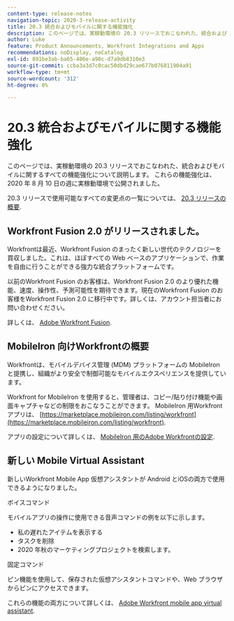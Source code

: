 ```yaml
---
content-type: release-notes
navigation-topic: 2020-3-release-activity
title: 20.3 統合およびモバイルに関する機能強化
description: このページでは、実稼動環境の 20.3 リリースでおこなわれた、統合およびモバイルに関するすべての機能強化について説明します。 これらの機能強化は、2020 年 8 月 10 日の週に実稼動環境で公開されました。
author: Luke
feature: Product Announcements, Workfront Integrations and Apps
recommendations: noDisplay, noCatalog
exl-id: 891be3ab-ba65-406e-a90c-d7a9db8310e3
source-git-commit: ccba3a3d7c0cac50dbd29cae677b076811904a91
workflow-type: tm+mt
source-wordcount: '312'
ht-degree: 0%

---
```


# 20.3 統合およびモバイルに関する機能強化

このページでは、実稼動環境の 20.3 リリースでおこなわれた、統合およびモバイルに関するすべての機能強化について説明します。 これらの機能強化は、2020 年 8 月 10 日の週に実稼動環境で公開されました。

20.3 リリースで使用可能なすべての変更点の一覧については、 [20.3 リリースの概要](../../../product-announcements/product-releases/20.3-release-activity/20.3-release-overview.md).

## Workfront Fusion 2.0 がリリースされました。

Workfrontは最近、Workfront Fusion のまったく新しい世代のテクノロジーを買収しました。これは、ほぼすべての Web ベースのアプリケーションで、作業を自由に行うことができる強力な統合プラットフォームです。

以前のWorkfront Fusion のお客様は、Workfront Fusion 2.0 のより優れた機能、速度、操作性、予測可能性を期待できます。現在のWorkfront Fusion のお客様をWorkfront Fusion 2.0 に移行中です。詳しくは、アカウント担当者にお問い合わせください。

詳しくは、 [Adobe Workfront Fusion](../../../workfront-fusion/workfront-fusion-2.md).

## MobileIron 向けWorkfrontの概要

Workfrontは、モバイルデバイス管理 (MDM) プラットフォームの MobileIron と提携し、組織がより安全で制御可能なモバイルエクスペリエンスを提供しています。

Workfront for MobileIron を使用すると、管理者は、コピー/貼り付け機能や画面キャプチャなどの制限をおこなうことができます。 MobileIron 用Workfrontアプリは、 [https://marketplace.mobileiron.com/listing/workfront](https://marketplace.mobileiron.com/listing/workfront).

アプリの設定について詳しくは、 [MobileIron 用のAdobe Workfrontの設定](../../../workfront-basics/mobile-apps/using-the-workfront-mobile-app/wf-mobileiron-configs.md).

## 新しい Mobile Virtual Assistant

新しいWorkfront Mobile App 仮想アシスタントが Android とiOSの両方で使用できるようになりました。

ボイスコマンド

モバイルアプリの操作に使用できる音声コマンドの例を以下に示します。

* 私の遅れたアイテムを表示する
* タスクを削除
* 2020 年秋のマーケティングプロジェクトを検索します。

固定コマンド

ピン機能を使用して、保存された仮想アシスタントコマンドや、Web ブラウザからピンにアクセスできます。

これらの機能の両方について詳しくは、 [Adobe Workfront mobile app virtual assistant](../../../workfront-basics/mobile-apps/using-the-workfront-mobile-app/wf-mobile-virtual-assistant.md).

